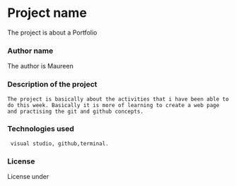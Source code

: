 # Project name
   The project is about a Portfolio

### Author name
   The author is Maureen

### Description of the project
    The project is basically about the activities that i have been able to do this week. Basically it is more of learning to create a web page and practising the git and github concepts.

###  Technologies used
     visual studio, github,terminal.

 ### License 
   License under          
